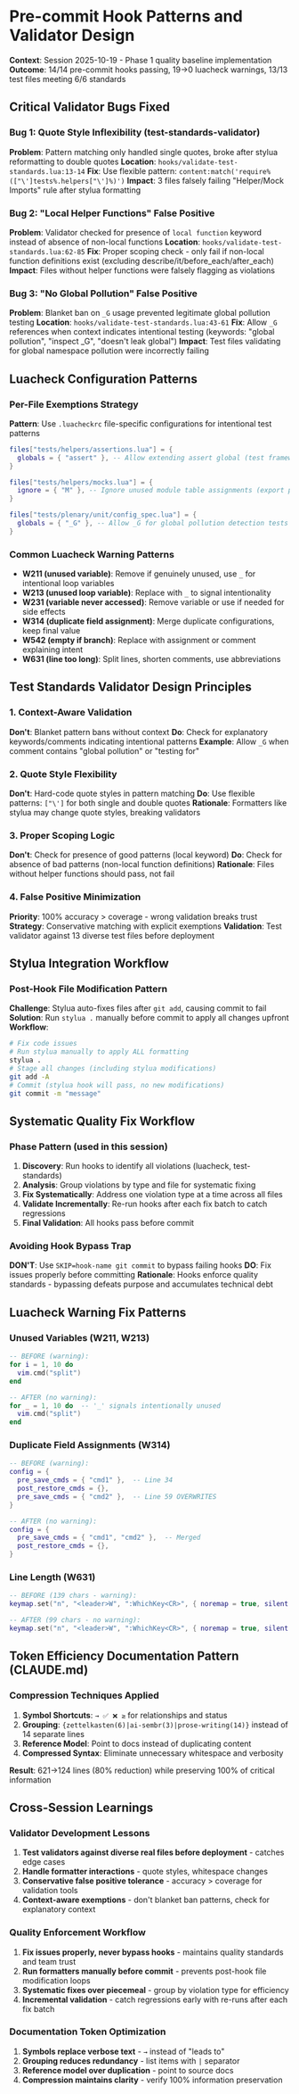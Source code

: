 # Pre-commit Hook Patterns and Validator Design

**Context**: Session 2025-10-19 - Phase 1 quality baseline implementation **Outcome**: 14/14 pre-commit hooks passing, 19→0 luacheck warnings, 13/13 test files meeting 6/6 standards

## Critical Validator Bugs Fixed

### Bug 1: Quote Style Inflexibility (test-standards-validator)

**Problem**: Pattern matching only handled single quotes, broke after stylua reformatting to double quotes **Location**: `hooks/validate-test-standards.lua:13-14` **Fix**: Use flexible pattern: `content:match('require%(["\']tests%.helpers["\']%)')` **Impact**: 3 files falsely failing "Helper/Mock Imports" rule after stylua formatting

### Bug 2: "Local Helper Functions" False Positive

**Problem**: Validator checked for presence of `local function` keyword instead of absence of non-local functions **Location**: `hooks/validate-test-standards.lua:62-85` **Fix**: Proper scoping check - only fail if non-local function definitions exist (excluding describe/it/before_each/after_each) **Impact**: Files without helper functions were falsely flagging as violations

### Bug 3: "No Global Pollution" False Positive

**Problem**: Blanket ban on `_G` usage prevented legitimate global pollution testing **Location**: `hooks/validate-test-standards.lua:43-61` **Fix**: Allow `_G` references when context indicates intentional testing (keywords: "global pollution", "inspect \_G", "doesn't leak global") **Impact**: Test files validating for global namespace pollution were incorrectly failing

## Luacheck Configuration Patterns

### Per-File Exemptions Strategy

**Pattern**: Use `.luacheckrc` file-specific configurations for intentional test patterns

```lua
files["tests/helpers/assertions.lua"] = {
  globals = { "assert" }, -- Allow extending assert global (test framework pattern)
}

files["tests/helpers/mocks.lua"] = {
  ignore = { "M" }, -- Ignore unused module table assignments (export pattern)
}

files["tests/plenary/unit/config_spec.lua"] = {
  globals = { "_G" }, -- Allow _G for global pollution detection tests
}
```

### Common Luacheck Warning Patterns

- **W211 (unused variable)**: Remove if genuinely unused, use `_` for intentional loop variables
- **W213 (unused loop variable)**: Replace with `_` to signal intentionality
- **W231 (variable never accessed)**: Remove variable or use if needed for side effects
- **W314 (duplicate field assignment)**: Merge duplicate configurations, keep final value
- **W542 (empty if branch)**: Replace with assignment or comment explaining intent
- **W631 (line too long)**: Split lines, shorten comments, use abbreviations

## Test Standards Validator Design Principles

### 1. Context-Aware Validation

**Don't**: Blanket pattern bans without context **Do**: Check for explanatory keywords/comments indicating intentional patterns **Example**: Allow `_G` when comment contains "global pollution" or "testing for"

### 2. Quote Style Flexibility

**Don't**: Hard-code quote styles in pattern matching **Do**: Use flexible patterns: `["\']` for both single and double quotes **Rationale**: Formatters like stylua may change quote styles, breaking validators

### 3. Proper Scoping Logic

**Don't**: Check for presence of good patterns (local keyword) **Do**: Check for absence of bad patterns (non-local function definitions) **Rationale**: Files without helper functions should pass, not fail

### 4. False Positive Minimization

**Priority**: 100% accuracy > coverage - wrong validation breaks trust **Strategy**: Conservative matching with explicit exemptions **Validation**: Test validator against 13 diverse test files before deployment

## Stylua Integration Workflow

### Post-Hook File Modification Pattern

**Challenge**: Stylua auto-fixes files after `git add`, causing commit to fail **Solution**: Run `stylua .` manually before commit to apply all changes upfront **Workflow**:

```bash
# Fix code issues
# Run stylua manually to apply ALL formatting
stylua .
# Stage all changes (including stylua modifications)
git add -A
# Commit (stylua hook will pass, no new modifications)
git commit -m "message"
```

## Systematic Quality Fix Workflow

### Phase Pattern (used in this session)

1. **Discovery**: Run hooks to identify all violations (luacheck, test-standards)
2. **Analysis**: Group violations by type and file for systematic fixing
3. **Fix Systematically**: Address one violation type at a time across all files
4. **Validate Incrementally**: Re-run hooks after each fix batch to catch regressions
5. **Final Validation**: All hooks pass before commit

### Avoiding Hook Bypass Trap

**DON'T**: Use `SKIP=hook-name git commit` to bypass failing hooks **DO**: Fix issues properly before committing **Rationale**: Hooks enforce quality standards - bypassing defeats purpose and accumulates technical debt

## Luacheck Warning Fix Patterns

### Unused Variables (W211, W213)

```lua
-- BEFORE (warning):
for i = 1, 10 do
  vim.cmd("split")
end

-- AFTER (no warning):
for _ = 1, 10 do  -- '_' signals intentionally unused
  vim.cmd("split")
end
```

### Duplicate Field Assignments (W314)

```lua
-- BEFORE (warning):
config = {
  pre_save_cmds = { "cmd1" },  -- Line 34
  post_restore_cmds = {},
  pre_save_cmds = { "cmd2" },  -- Line 59 OVERWRITES
}

-- AFTER (no warning):
config = {
  pre_save_cmds = { "cmd1", "cmd2" },  -- Merged
  post_restore_cmds = {},
}
```

### Line Length (W631)

```lua
-- BEFORE (139 chars - warning):
keymap.set("n", "<leader>W", ":WhichKey<CR>", { noremap = true, silent = true }) -- Changed from <leader>w to avoid window manager conflict

-- AFTER (99 chars - no warning):
keymap.set("n", "<leader>W", ":WhichKey<CR>", { noremap = true, silent = true }) -- Avoid window mgr conflict
```

## Token Efficiency Documentation Pattern (CLAUDE.md)

### Compression Techniques Applied

1. **Symbol Shortcuts**: `→ ✅ ❌ ≥` for relationships and status
2. **Grouping**: `{zettelkasten(6)|ai-sembr(3)|prose-writing(14)}` instead of 14 separate lines
3. **Reference Model**: Point to docs instead of duplicating content
4. **Compressed Syntax**: Eliminate unnecessary whitespace and verbosity

**Result**: 621→124 lines (80% reduction) while preserving 100% of critical information

## Cross-Session Learnings

### Validator Development Lessons

1. **Test validators against diverse real files before deployment** - catches edge cases
2. **Handle formatter interactions** - quote styles, whitespace changes
3. **Conservative false positive tolerance** - accuracy > coverage for validation tools
4. **Context-aware exemptions** - don't blanket ban patterns, check for explanatory context

### Quality Enforcement Workflow

1. **Fix issues properly, never bypass hooks** - maintains quality standards and team trust
2. **Run formatters manually before commit** - prevents post-hook file modification loops
3. **Systematic fixes over piecemeal** - group by violation type for efficiency
4. **Incremental validation** - catch regressions early with re-runs after each fix batch

### Documentation Token Optimization

1. **Symbols replace verbose text** - `→` instead of "leads to"
2. **Grouping reduces redundancy** - list items with `|` separator
3. **Reference model over duplication** - point to source docs
4. **Compression maintains clarity** - verify 100% information preservation
